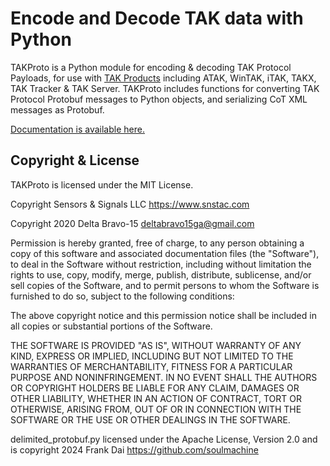 # Encode and Decode TAK data with Python

TAKProto is a Python module for encoding & decoding TAK Protocol Payloads, for use 
with [TAK Products](https://www.tak.gov/) including ATAK, WinTAK, iTAK, TAKX, TAK 
Tracker & TAK Server. TAKProto includes functions for converting TAK Protocol 
Protobuf messages to Python objects, and serializing CoT XML messages as Protobuf.

[Documentation is available here.](https://takproto.rtfd.io/)

## Copyright & License

TAKProto is licensed under the MIT License.

Copyright Sensors & Signals LLC https://www.snstac.com

Copyright 2020 Delta Bravo-15 <deltabravo15ga@gmail.com>

Permission is hereby granted, free of charge, to any person obtaining a copy
of this software and associated documentation files (the "Software"), to deal
in the Software without restriction, including without limitation the rights
to use, copy, modify, merge, publish, distribute, sublicense, and/or sell
copies of the Software, and to permit persons to whom the Software is
furnished to do so, subject to the following conditions:

The above copyright notice and this permission notice shall be included in all
copies or substantial portions of the Software.

THE SOFTWARE IS PROVIDED "AS IS", WITHOUT WARRANTY OF ANY KIND, EXPRESS OR
IMPLIED, INCLUDING BUT NOT LIMITED TO THE WARRANTIES OF MERCHANTABILITY,
FITNESS FOR A PARTICULAR PURPOSE AND NONINFRINGEMENT. IN NO EVENT SHALL THE
AUTHORS OR COPYRIGHT HOLDERS BE LIABLE FOR ANY CLAIM, DAMAGES OR OTHER
LIABILITY, WHETHER IN AN ACTION OF CONTRACT, TORT OR OTHERWISE, ARISING FROM,
OUT OF OR IN CONNECTION WITH THE SOFTWARE OR THE USE OR OTHER DEALINGS IN THE
SOFTWARE.

delimited_protobuf.py licensed under the Apache License, Version 2.0 and is 
copyright 2024 Frank Dai https://github.com/soulmachine
